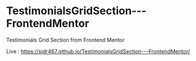 # TestimonialsGridSection---FrontendMentor
 Testimonials Grid Section from Frontend Mentor

Live : https://sidr467.github.io/TestimonialsGridSection---FrontendMentor/
